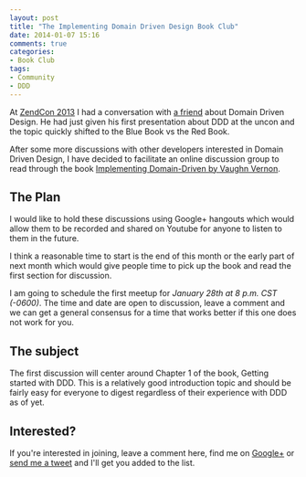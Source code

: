 ```yaml
---
layout: post
title: "The Implementing Domain Driven Design Book Club"
date: 2014-01-07 15:16
comments: true
categories: 
- Book Club
tags:
- Community
- DDD
---
```

At [ZendCon 2013](http://zendcon.com) I had a conversation with [a friend](https://twitter.com/steverhoades) about Domain Driven Design. He had just given his first presentation about DDD at the uncon and the topic quickly shifted to the Blue Book vs the Red Book.

After some more discussions with other developers interested in Domain Driven Design, I have decided to facilitate an online discussion group to read through the book [Implementing Domain-Driven by Vaughn Vernon](http://www.amazon.com/dp/B00BCLEBN8/). 

## The Plan

I would like to hold these discussions using Google+ hangouts which would allow them to be recorded and shared on Youtube for anyone to listen to them in the future.

I think a reasonable time to start is the end of this month or the early part of next month which would give people time to pick up the book and read the first section for discussion.

I am going to schedule the first meetup for *January 28th at 8 p.m. CST (-0600)*. The time and date are open to discussion, leave a comment and we can get a general consensus for a time that works better if this one does not work for you.

## The subject

The first discussion will center around Chapter 1 of the book, Getting started with DDD. This is a relatively good introduction topic and should be fairly easy for everyone to digest regardless of their experience with DDD as of yet.

## Interested?

If you're interested in joining, leave a comment here, find me on [Google+](https://plus.google.com/+JeffCarouth/) or [send me a tweet](http://twitter.com/jcarouth) and I'll get you added to the list.
